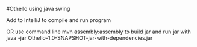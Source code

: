 #Othello using java swing

Add to IntelliJ to compile and run program

OR use command line mvn assembly:assembly to build jar and run jar with java -jar Othello-1.0-SNAPSHOT-jar-with-dependencies.jar
